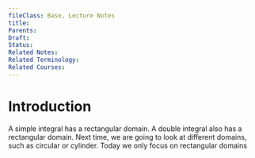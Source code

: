 ```yaml
---
fileClass: Base, Lecture Notes
title: 
Parents: 
Draft: 
Status: 
Related Notes: 
Related Terminology: 
Related Courses: 
---
```

# Introduction
A simple integral has a rectangular domain. A double integral also has a rectangular domain. Next time, we are going to look at different domains, such as circular or cylinder. Today we only focus on rectangular domains

